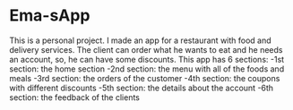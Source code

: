 # Ema-sApp
This is a personal project. 
I made an app for a restaurant with food and delivery services. The client can order what he wants to eat and he needs an account, so, he can have some discounts.
This app has 6 sections: 
-1st section: the home section
-2nd section: the menu with all of the foods and meals
-3rd section: the orders of the customer
-4th section: the coupons with different discounts
-5th section: the details about the account
-6th section: the feedback of the clients
